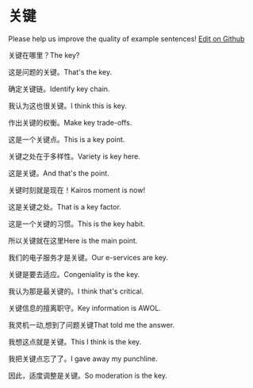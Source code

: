 # 关键

Please help us improve the quality of example sentences! [Edit on Github](https://github.com/jiyushe/jiyu-example-sentence-source/blob/main/chinese/guanjian.md)

<p><span class="chinese">关键在哪里？</span><span class="english">The key?</span></p>

<p><span class="chinese">这是问题的关键。</span><span class="english">That's the key.</span></p>

<p><span class="chinese">确定关键链。</span><span class="english">Identify key chain.</span></p>

<p><span class="chinese">我认为这也很关键。</span><span class="english">I think this is key.</span></p>

<p><span class="chinese">作出关键的权衡。</span><span class="english">Make key trade-offs.</span></p>

<p><span class="chinese">这是一个关键点。</span><span class="english">This is a key point.</span></p>

<p><span class="chinese">关键之处在于多样性。</span><span class="english">Variety is key here.</span></p>

<p><span class="chinese">这是关键。</span><span class="english">And that's the point.</span></p>

<p><span class="chinese">关键时刻就是现在！</span><span class="english">Kairos moment is now!</span></p>

<p><span class="chinese">这是关键之处。</span><span class="english">That is a key factor.</span></p>

<p><span class="chinese">这是一个关键的习惯。</span><span class="english">This is the key habit.</span></p>

<p><span class="chinese">所以关键就在这里</span><span class="english">Here is the main point.</span></p>

<p><span class="chinese">我们的电子服务才是关键。</span><span class="english">Our e-services are key.</span></p>

<p><span class="chinese">关键是要去适应。</span><span class="english">Congeniality is the key.</span></p>

<p><span class="chinese">我认为那是最关键的。</span><span class="english">I think that's critical.</span></p>

<p><span class="chinese">关键信息的擅离职守。</span><span class="english">Key information is AWOL.</span></p>

<p><span class="chinese">我灵机一动,想到了问题关键</span><span class="english">That told me the answer.</span></p>

<p><span class="chinese">我想这点就是关键。</span><span class="english">This I think is the key.</span></p>

<p><span class="chinese">我把关键点忘了了。</span><span class="english">I gave away my punchline.</span></p>

<p><span class="chinese">因此，适度调整是关键。</span><span class="english">So moderation is the key.</span></p>

